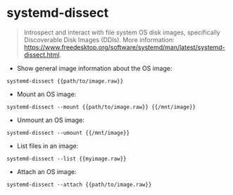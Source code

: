 # systemd-dissect

> Introspect and interact with file system OS disk images, specifically Discoverable Disk Images (DDIs).
> More information: <https://www.freedesktop.org/software/systemd/man/latest/systemd-dissect.html>.

- Show general image information about the OS image:

`systemd-dissect {{path/to/image.raw}}`

- Mount an OS image:

`systemd-dissect --mount {{path/to/image.raw}} {{/mnt/image}}`

- Unmount an OS image:

`systemd-dissect --umount {{/mnt/image}}`

- List files in an image:

`systemd-dissect --list {{myimage.raw}}`

- Attach an OS image:

`systemd-dissect --attach {{path/to/image.raw}}`
